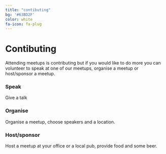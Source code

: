 ```yaml
---
title: "contibuting"
bg: '#63BD2F'
color: white
fa-icon: fa-plug
---
```


# Contibuting

Attending meetups is contributing but if you would like to do more you can volunteer to speak at one of our meetups, organise a meetup or host/sponsor a meetup.

### Speak

Give a talk

### Organise

Organise a meetup, choose speakers and a location.

### Host/sponsor

Host a meetup at your office or a local pub, provide food and some beer.
